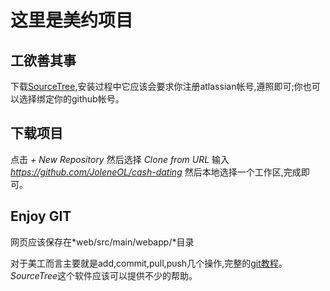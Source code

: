 # 这里是美约项目
## 工欲善其事
下载[SourceTree](https://www.sourcetreeapp.com/),安装过程中它应该会要求你注册atlassian帐号,遵照即可;你也可以选择绑定你的github帐号。
## 下载项目
点击 *+ New Repository* 然后选择 *Clone from URL* 输入 *https://github.com/JoleneOL/cash-dating* 然后本地选择一个工作区,完成即可。
## Enjoy GIT
网页应该保存在*web/src/main/webapp/*目录

对于美工而言主要就是add,commit,pull,push几个操作,完整的[git教程](http://www.liaoxuefeng.com/wiki/0013739516305929606dd18361248578c67b8067c8c017b000)。
*SourceTree*这个软件应该可以提供不少的帮助。
